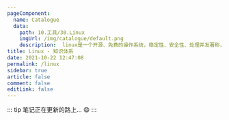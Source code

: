 ```yaml
---
pageComponent: 
  name: Catalogue
  data: 
    path: 10.工具/30.Linux
    imgUrl: /img/catalogue/default.png
    description:  linux是一个开源、免费的操作系统，稳定性、安全性、处理并发著称，企业级项目部署的优先级系统选择
title: Linux - 知识体系
date: 2021-10-22 12:47:08
permalink: /linux
sidebar: true
article: false
comment: false
editLink: false
---
```


::: tip
笔记正在更新的路上... :smile:
:::